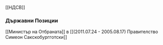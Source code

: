 [[НДСВ]]

### Държавни Позиции
[[Министър на Отбраната]] в [[(2011.07.24 - 2005.08.17) Правителство Симеон Сакскобургготски]]